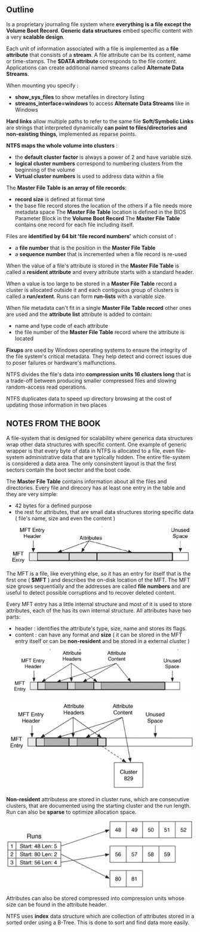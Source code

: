## Outline
Is a proprietary journaling file system where **everything is a file except the Volume Boot Record**.
**Generic data structures** embed specific content with a very **scalable design**.

Each unit of information associated with a file is implemented as a **file attribute** that consists of a **stream**. A file attribute can be its content, name or time-stamps.
The **$DATA attribute** corresponds to the file content.
Applications can create additional named streams called **Alternate Data Streams**.

When mounting you specify :
- **show_sys_files** to show metafiles in directory listing
- **streams_interface=windows** to access **Alternate Data Streams** like in Windows

**Hard links** allow multiple paths to refer to the same file
**Soft/Symbolic Links** are strings that interpreted dynamically **can point to files/directories and non-existing things**, implemented as reparse points.

**NTFS maps the whole volume into clusters** :
- the **default cluster factor** is always a power of 2 and have variable size.
- **logical cluster numbers** correspond to numbering clusters from the beginning of the volume
- **Virtual cluster numbers** is used to address data within a file

The **Master File Table is an array of file records**:
- **record size** is defined at format time
- the base file record stores the location of the others if a file needs more metadata space
The **Master File Table** location is defined in the BIOS Parameter Block in the **Volume Boot Record** 
The **Master File Table** contains  one record for each file including itself.

Files are **identified by 64 bit 'file record numbers'**  which consist of :
- a **file number** that is the position in the **Master File Table**
- a **sequence number** that is incremented when a file record is re-used

When the value of a file's attribute is stored in the **Master File Table** is called a **resident attribute** and every attribute starts with a standard header.

When a value is too large to be stored in a **Master File Table** record a cluster is allocated outside it and each contiguous group of clusters is called a **run/extent**.
Runs can form **run-lists** with a variable size.

When file metadata can't fit in a single **Master File Table record** other ones are used and the **attribute list** attribute is added to contain:
- name and type code of each attribute
- the file number of the **Master File Table** record where the attribute is located

**Fixups** are used by Windows operating systems to ensure the integrity of the file system's critical metadata. They help detect and correct issues due to poser failures or hardware's malfunctions.

NTFS divides the file's data into **compression units 16 clusters long** that is a trade-off between producing smaller compressed files and slowing random-access read operations.

NTFS duplicates data to speed up directory browsing at the cost of updating those information in two places

## NOTES FROM THE BOOK

A file-system that is designed for scalability where generica data structures wrap other data structures with specific content.
One example of generic wrapper is that every byte of data in NTFS is allocated to a file, even file-system administrative data that are typically hidden.
The entire file-system is considered a data area.
The only consinstent layout is that the first sectors contain the boot sector and the boot code.

The **Master File Table** contains information about all the files and directories.
Every file and direcory has at least one entry in the table and they are very simple:
- 42 bytes for a defined purpose
- the rest for attributes, that are small data structures storing specific data ( file's name, size and even the content )

![](./assets/MFT_ENTRY.png)

The MFT is a file, like everything else, so it has an entry for itself that is the first one ( **$MFT** ) and describes the on-disk location of the MFT.
The MFT size grows sequentially and the addresses are called **file numbers** and are useful to detect possible corruptions and to recover deleted content.

Every MFT entry has a little internal structure and most of it is used to store attributes, each of the has its own internal structure.
All attributes have two parts:
- header : identifies the attribute's type, size, name and stores its flags.
- content : can have any format and **size** ( it can be stored in the MFT entry itself or can be **non-resident** and be stored in a external cluster )

![](./assets/MFT_ENTRY_ATTRIBUTES.png)

![](./assets/MFT_ENTRY_ATTRIBUTES_NON_RESIDENT.png)

**Non-resident** attributess are stored in cluster runs, which are consecutive clusters, that are documented using the starting cluster and the run length.
Run can also be **sparse** to optimize allocation space.

![](./assets/NTFS_RUNS.png)

Attributes can also be stored compressed into compression units whose size can be found in the attribute header.

NTFS uses **index** data structure which are collection of attributes stored in a sorted order using a B-Tree.
This is done to sort and find data more easily. 
